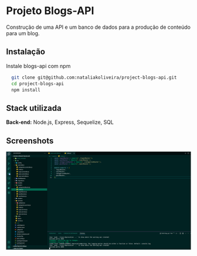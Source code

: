 # Projeto Blogs-API

Construção de uma API e um banco de dados  para a produção de conteúdo para um blog.


## Instalação

Instale blogs-api com npm

```bash
  git clone git@github.com:nataliakoliveira/project-blogs-api.git
  cd project-blogs-api
  npm install
```
    
## Stack utilizada

**Back-end:** Node.js, Express, Sequelize, SQL


## Screenshots

![Rotas](img/img.png)

